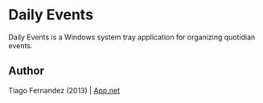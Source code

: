 # Daily Events

Daily Events is a Windows system tray application for organizing quotidian events.


## Author

Tiago Fernandez (2013) | [App.net][a]

[a]: http://alpha.app.net/tiagofernandez
